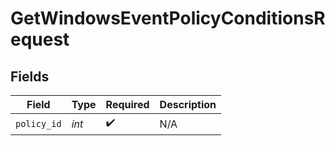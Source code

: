 # GetWindowsEventPolicyConditionsRequest


## Fields

| Field              | Type               | Required           | Description        |
| ------------------ | ------------------ | ------------------ | ------------------ |
| `policy_id`        | *int*              | :heavy_check_mark: | N/A                |